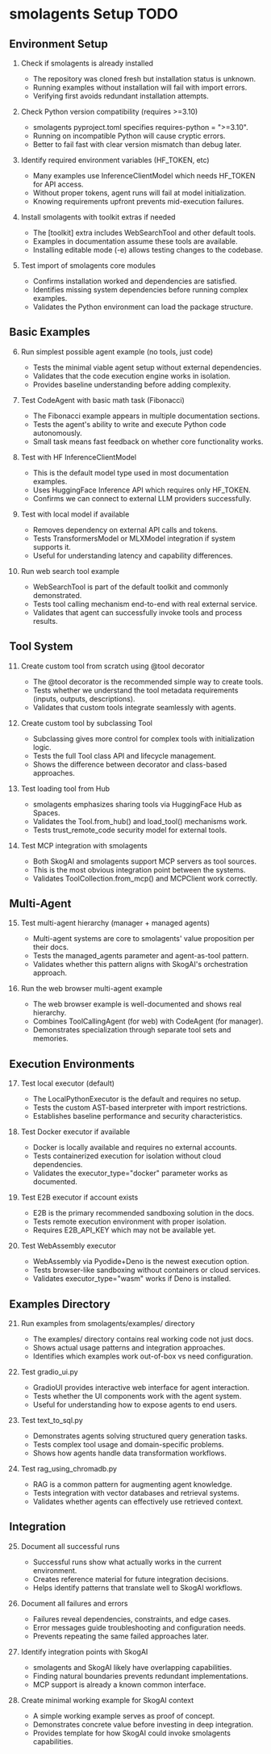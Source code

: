# smolagents Setup TODO

## Environment Setup
1. Check if smolagents is already installed
   - The repository was cloned fresh but installation status is unknown.
   - Running examples without installation will fail with import errors.
   - Verifying first avoids redundant installation attempts.

2. Check Python version compatibility (requires >=3.10)
   - smolagents pyproject.toml specifies requires-python = ">=3.10".
   - Running on incompatible Python will cause cryptic errors.
   - Better to fail fast with clear version mismatch than debug later.

3. Identify required environment variables (HF_TOKEN, etc)
   - Many examples use InferenceClientModel which needs HF_TOKEN for API access.
   - Without proper tokens, agent runs will fail at model initialization.
   - Knowing requirements upfront prevents mid-execution failures.

4. Install smolagents with toolkit extras if needed
   - The [toolkit] extra includes WebSearchTool and other default tools.
   - Examples in documentation assume these tools are available.
   - Installing editable mode (-e) allows testing changes to the codebase.

5. Test import of smolagents core modules
   - Confirms installation worked and dependencies are satisfied.
   - Identifies missing system dependencies before running complex examples.
   - Validates the Python environment can load the package structure.

## Basic Examples
6. Run simplest possible agent example (no tools, just code)
   - Tests the minimal viable agent setup without external dependencies.
   - Validates that the code execution engine works in isolation.
   - Provides baseline understanding before adding complexity.

7. Test CodeAgent with basic math task (Fibonacci)
   - The Fibonacci example appears in multiple documentation sections.
   - Tests the agent's ability to write and execute Python code autonomously.
   - Small task means fast feedback on whether core functionality works.

8. Test with HF InferenceClientModel
   - This is the default model type used in most documentation examples.
   - Uses HuggingFace Inference API which requires only HF_TOKEN.
   - Confirms we can connect to external LLM providers successfully.

9. Test with local model if available
   - Removes dependency on external API calls and tokens.
   - Tests TransformersModel or MLXModel integration if system supports it.
   - Useful for understanding latency and capability differences.

10. Run web search tool example
    - WebSearchTool is part of the default toolkit and commonly demonstrated.
    - Tests tool calling mechanism end-to-end with real external service.
    - Validates that agent can successfully invoke tools and process results.

## Tool System
11. Create custom tool from scratch using @tool decorator
    - The @tool decorator is the recommended simple way to create tools.
    - Tests whether we understand the tool metadata requirements (inputs, outputs, descriptions).
    - Validates that custom tools integrate seamlessly with agents.

12. Create custom tool by subclassing Tool
    - Subclassing gives more control for complex tools with initialization logic.
    - Tests the full Tool class API and lifecycle management.
    - Shows the difference between decorator and class-based approaches.

13. Test loading tool from Hub
    - smolagents emphasizes sharing tools via HuggingFace Hub as Spaces.
    - Validates the Tool.from_hub() and load_tool() mechanisms work.
    - Tests trust_remote_code security model for external tools.

14. Test MCP integration with smolagents
    - Both SkogAI and smolagents support MCP servers as tool sources.
    - This is the most obvious integration point between the systems.
    - Validates ToolCollection.from_mcp() and MCPClient work correctly.

## Multi-Agent
15. Test multi-agent hierarchy (manager + managed agents)
    - Multi-agent systems are core to smolagents' value proposition per their docs.
    - Tests the managed_agents parameter and agent-as-tool pattern.
    - Validates whether this pattern aligns with SkogAI's orchestration approach.

16. Run the web browser multi-agent example
    - The web browser example is well-documented and shows real hierarchy.
    - Combines ToolCallingAgent (for web) with CodeAgent (for manager).
    - Demonstrates specialization through separate tool sets and memories.

## Execution Environments
17. Test local executor (default)
    - The LocalPythonExecutor is the default and requires no setup.
    - Tests the custom AST-based interpreter with import restrictions.
    - Establishes baseline performance and security characteristics.

18. Test Docker executor if available
    - Docker is locally available and requires no external accounts.
    - Tests containerized execution for isolation without cloud dependencies.
    - Validates the executor_type="docker" parameter works as documented.

19. Test E2B executor if account exists
    - E2B is the primary recommended sandboxing solution in the docs.
    - Tests remote execution environment with proper isolation.
    - Requires E2B_API_KEY which may not be available yet.

20. Test WebAssembly executor
    - WebAssembly via Pyodide+Deno is the newest execution option.
    - Tests browser-like sandboxing without containers or cloud services.
    - Validates executor_type="wasm" works if Deno is installed.

## Examples Directory
21. Run examples from smolagents/examples/ directory
    - The examples/ directory contains real working code not just docs.
    - Shows actual usage patterns and integration approaches.
    - Identifies which examples work out-of-box vs need configuration.

22. Test gradio_ui.py
    - GradioUI provides interactive web interface for agent interaction.
    - Tests whether the UI components work with the agent system.
    - Useful for understanding how to expose agents to end users.

23. Test text_to_sql.py
    - Demonstrates agents solving structured query generation tasks.
    - Tests complex tool usage and domain-specific problems.
    - Shows how agents handle data transformation workflows.

24. Test rag_using_chromadb.py
    - RAG is a common pattern for augmenting agent knowledge.
    - Tests integration with vector databases and retrieval systems.
    - Validates whether agents can effectively use retrieved context.

## Integration
25. Document all successful runs
    - Successful runs show what actually works in the current environment.
    - Creates reference material for future integration decisions.
    - Helps identify patterns that translate well to SkogAI workflows.

26. Document all failures and errors
    - Failures reveal dependencies, constraints, and edge cases.
    - Error messages guide troubleshooting and configuration needs.
    - Prevents repeating the same failed approaches later.

27. Identify integration points with SkogAI
    - smolagents and SkogAI likely have overlapping capabilities.
    - Finding natural boundaries prevents redundant implementations.
    - MCP support is already a known common interface.

28. Create minimal working example for SkogAI context
    - A simple working example serves as proof of concept.
    - Demonstrates concrete value before investing in deep integration.
    - Provides template for how SkogAI could invoke smolagents capabilities.
